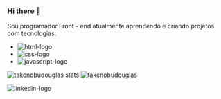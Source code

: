 ### Hi there 👋

Sou programador Front - end atualmente aprendendo e criando projetos com tecnologias:

- <img src="https://img.shields.io/badge/HTML5-E34F26?style=for-the-badge&logo=html5&logoColor=white" alt="html-logo" />
- <img src="https://img.shields.io/badge/CSS3-1572B6?style=for-the-badge&logo=css3&logoColor=white" alt="css-logo" />
- <img src="https://img.shields.io/badge/JavaScript-323330?style=for-the-badge&logo=javascript&logoColor=F7DF1E" alt="javascript-logo" />

![takenobudouglas stats](https://github-readme-stats.vercel.app/api?username=takenobudouglas&show_icons=true&theme=radical)
[![takenobudouglas](https://github-readme-stats.vercel.app/api/top-langs/?username=takenobudouglas)](https://github.com/anuraghazra/github-readme-stats)



<img src="https://img.shields.io/badge/LinkedIn-0077B5?style=for-the-badge&logo=linkedin&logoColor=white" alt="linkedin-logo" />
